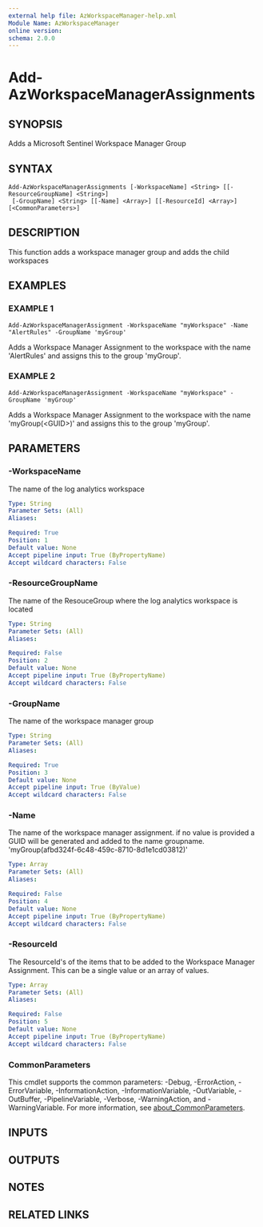 ```yaml
---
external help file: AzWorkspaceManager-help.xml
Module Name: AzWorkspaceManager
online version:
schema: 2.0.0
---
```


# Add-AzWorkspaceManagerAssignments

## SYNOPSIS
Adds a Microsoft Sentinel Workspace Manager Group

## SYNTAX

```
Add-AzWorkspaceManagerAssignments [-WorkspaceName] <String> [[-ResourceGroupName] <String>]
 [-GroupName] <String> [[-Name] <Array>] [[-ResourceId] <Array>] [<CommonParameters>]
```

## DESCRIPTION
This function adds a workspace manager group and adds the child workspaces

## EXAMPLES

### EXAMPLE 1
```
Add-AzWorkspaceManagerAssignment -WorkspaceName "myWorkspace" -Name "AlertRules" -GroupName 'myGroup'
```

Adds a Workspace Manager Assignment to the workspace with the name 'AlertRules' and assigns this to the group 'myGroup'.

### EXAMPLE 2
```
Add-AzWorkspaceManagerAssignment -WorkspaceName "myWorkspace" -GroupName 'myGroup'
```

Adds a Workspace Manager Assignment to the workspace with the name 'myGroup(\<GUID\>)' and assigns this to the group 'myGroup'.

## PARAMETERS

### -WorkspaceName
The name of the log analytics workspace

```yaml
Type: String
Parameter Sets: (All)
Aliases:

Required: True
Position: 1
Default value: None
Accept pipeline input: True (ByPropertyName)
Accept wildcard characters: False
```

### -ResourceGroupName
The name of the ResouceGroup where the log analytics workspace is located

```yaml
Type: String
Parameter Sets: (All)
Aliases:

Required: False
Position: 2
Default value: None
Accept pipeline input: True (ByPropertyName)
Accept wildcard characters: False
```

### -GroupName
The name of the workspace manager group

```yaml
Type: String
Parameter Sets: (All)
Aliases:

Required: True
Position: 3
Default value: None
Accept pipeline input: True (ByValue)
Accept wildcard characters: False
```

### -Name
The name of the workspace manager assignment.
if no value is provided a GUID will be generated and added to the name groupname.
'myGroup(afbd324f-6c48-459c-8710-8d1e1cd03812)'

```yaml
Type: Array
Parameter Sets: (All)
Aliases:

Required: False
Position: 4
Default value: None
Accept pipeline input: True (ByPropertyName)
Accept wildcard characters: False
```

### -ResourceId
The ResourceId's of the items that to be added to the Workspace Manager Assignment.
This can be a single value or an array of values.

```yaml
Type: Array
Parameter Sets: (All)
Aliases:

Required: False
Position: 5
Default value: None
Accept pipeline input: True (ByPropertyName)
Accept wildcard characters: False
```

### CommonParameters
This cmdlet supports the common parameters: -Debug, -ErrorAction, -ErrorVariable, -InformationAction, -InformationVariable, -OutVariable, -OutBuffer, -PipelineVariable, -Verbose, -WarningAction, and -WarningVariable. For more information, see [about_CommonParameters](http://go.microsoft.com/fwlink/?LinkID=113216).

## INPUTS

## OUTPUTS

## NOTES

## RELATED LINKS
